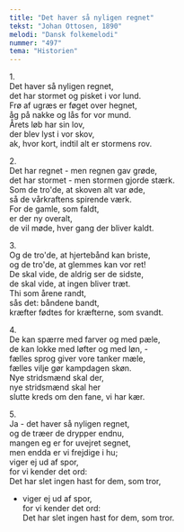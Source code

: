 ```yaml
---
title: "Det haver så nyligen regnet"
tekst: "Johan Ottosen, 1890"
melodi: "Dansk folkemelodi"
nummer: "497"
tema: "Historien"
---
```

1\.\
Det haver så nyligen regnet,<br>
det har stormet og pisket i vor lund.<br>
Frø af ugræs er føget over hegnet,<br>
åg på nakke og lås for vor mund.<br>
Årets løb har sin lov,<br>
der blev lyst i vor skov,<br>
ak, hvor kort, indtil alt er stormens rov.<br>

2\.\
Det har regnet - men regnen gav grøde,<br>
det har stormet - men stormen gjorde stærk.<br>
Som de tro'de, at skoven alt var øde,<br>
så de vårkraftens spirende værk.<br>
For de gamle, som faldt,<br>
er der ny overalt,<br>
de vil møde, hver gang der bliver kaldt.<br>

3\.\
Og de tro'de, at hjertebånd kan briste,<br>
og de tro'de, at glemmes kan vor ret!<br>
De skal vide, de aldrig ser de sidste,<br>
de skal vide, at ingen bliver træt.<br>
Thi som årene randt,<br>
sås det: båndene bandt,<br>
kræfter fødtes for kræfterne, som svandt.<br>

4\.\
De kan spærre med farver og med pæle,<br>
de kan lokke med løfter og med løn, -<br>
fælles sprog giver vore tanker mæle,<br>
fælles vilje gør kampdagen skøn.<br>
Nye stridsmænd skal der,<br>
nye stridsmænd skal her<br>
slutte kreds om den fane, vi har kær.<br>

5\.\
Ja - det haver så nyligen regnet,<br>
og de træer de drypper endnu,<br>
mangen eg er for uvejret segnet,<br>
men endda er vi frejdige i hu;<br>
viger ej ud af spor,<br>
for vi kender det ord:<br>
Det har slet ingen hast for dem, som tror,<br>
- viger ej ud af spor,<br>
for vi kender det ord:<br>
Det har slet ingen hast for dem, som tror.<br>
